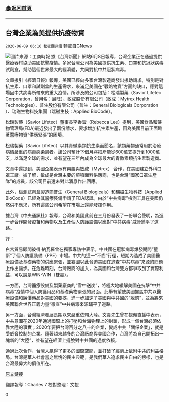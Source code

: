 ###  [:house:返回首頁](https://github.com/ourhimalayas/txt)
---

## 台灣企業為美提供抗疫物資
`2020-06-09 06:16 秘密翻译组` [轉載自GNews](https://gnews.org/zh-hant/227832/)

![](https://s3.amazonaws.com/gnews-media-offload/wp-content/uploads/2020/06/09035048/Picture-1-26.png)圖片來源：工商時報
據《台灣新聞》網站6月8日報導，台灣企業正在通過提供醫療器材協助美國抗擊疫情。多家台灣公司為美國提供抗生素、口罩和抗冠狀病毒試劑盒，幫助這個世界最大的經濟體，共同對抗中共冠狀病毒。

文章援引《經濟日報》報導，美國已經向多家台灣製造商發出援助請求，特別是對抗生素、口罩和試劑盒的生產需求，來滿足美國在“戰略物資”方面的缺口，應對這場因中共病毒所帶來的重大疫情。所涉及的公司包括：松瑞製藥（Savior Lifetec Corporation，曾用名：展旺）、敏成股份有限公司（敏成：Mytrex Health Technologies）、普生股份有限公司（普生：General Biologicals Corporation ）、瑞磁生物科技集團（瑞磁生技：Applied BioCode）。

松瑞製藥（Savior Lifetec）董事長李香雲（Rebecca Lee）提到，美國食品和藥物管理局(FDA)最近發出了兩份請求，要求增加抗生素生產，因為美國目前正面臨著醫療物資“供應緊張”的困境。

松瑞製藥（Savior Lifetec）以其青黴素類抗生素而聞名，該類藥物通常用於治療病情嚴重的病毒感染患者。該公司預計下個月將把產能從600萬支提升到1000萬支，以滿足全球的需求，並有望在三年內成為全球最大的青黴素類抗生素製造商。

文章中還提到，美國企業表示有興趣與敏成（Mytrex） 合作，在美國建立外科口罩工廠。據了解，敏成是台灣主要的熔噴面料供應商，也是台灣“國家口罩生產隊”的成員，該公司目前還未對此消息作出回應。

此外，檢測試劑盒製造商普生（General Biologicals）和瑞磁生物科技（Applied BioCode）已經為其醫療裝備申請了FDA認證。由於“中共病毒”檢測工具在美國仍然供不應求，所有這些公司希望在市場上還能發揮作用。

據台灣《中央通訊社》報導，台灣和美國此前在三月份發表了一份聯合聲明，為進一步合作開發疫苗和藥物以及生產個人防護設備以應對“中共病毒”威脅鋪平了道路。

評：

白宮貿易顧問彼得·納瓦羅曾在獨家專訪中表示，中共國在冠狀病毒爆發期間“壟斷”了個人防護裝備（PPE）市場。中共的這一“不齒”行徑，短期內造成了美國醫療設備及基礎藥物的供應緊張，並妄圖以此脅迫美國在追查“中共病毒”來源的問題上作出讓步。在危難時刻，台灣廠商的加入，為美國和台灣雙方都爭取到了實際利益，可以說是WIN-WIN（雙贏）。

一方面，台灣醫療設備及製藥廠商的“雪中送炭”，將極大地緩解美國在抗擊“中共病毒”疫情中個人防護用品和基礎藥物緊張的局面。此舉有望使美國擺脫中共以醫療設備和廉價藥品對美國的要挾，進一步加速了美國與中共國的“脫鉤”，並為將來美國聯合世界正義力量“徹查”中共病毒來源鋪平了道路。

另一方面，台灣經濟發展長期以來嚴重依賴大陸。文貴先生曾在視頻直播中表示，中共意圖在2020年通過國際上的打壓和台海物理上的封鎖，形成一個台灣必須依靠大陸的事實；2020年要把台灣百分之八十的企業，變成中共「關係企業」，就是受威脅控制的企業。隨著越來越多的台灣廠商與美國合作，台灣將為自己開拓出一塊新的“大陸”，並有望在經濟上擺脫對中共國的過度依賴。

通過此次合作，台灣人贏得了更多的國際空間，並打破了經濟上依附中共的利益格局。台灣是華人社會當之無愧的民主典範，是我們華人追求民主自由的榜樣，也是台灣最偉大的價值所在。

[原文鏈接](https://www.taiwannews.com.tw/en/news/3945204)

翻譯報導：Charles 7
校對整理：文投

0
